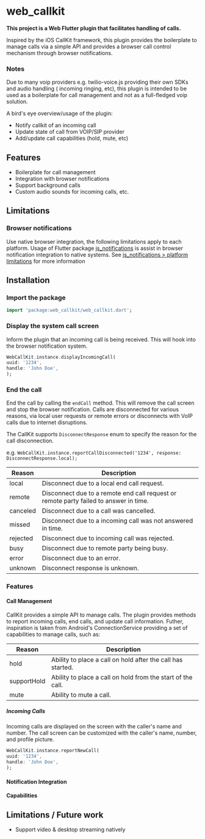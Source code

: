 # web_callkit

**This project is a Web Flutter plugin that facilitates handling of calls.**

Inspired by the iOS CallKit framework, this plugin provides the boilerplate to manage calls via a
simple API and provides a browser call control mechanism through browser notifications.

### Notes

Due to many voip providers e.g. twilio-voice.js providing their own SDKs and audio handling (
incoming ringing, etc), this plugin is intended to be used as a boilerplate for call management and
not as a full-fledged voip solution.

A bird's eye overview/usage of the plugin:

- Notify callkit of an incoming call
- Update state of call from VOIP/SIP provider
- Add/update call capabilities (hold, mute, etc)

## Features

- Boilerplate for call management
- Integration with browser notifications
- Support background calls
- Custom audio sounds for incoming calls, etc.

## Limitations

### Browser notifications

Use native browser integration, the following limitations apply to each platform. Usage of Flutter
package [js_notifications](https://pub.dev/packages/js_notifications) is assist in browser
notification integration to native systems. See [js_notifications > platform limitations](https://github.com/cybex-dev/js_notifications?tab=readme-ov-file#platform-limitations)
for more information

## Installation

### Import the package  

```dart
import 'package:web_callkit/web_callkit.dart';
```

### Display the system call screen

Inform the plugin that an incoming call is being received. This will hook into the browser
notification system.

```dart
WebCallKit.instance.displayIncomingCall(
uuid: '1234',
handle: 'John Doe',
);
```

### End the call

End the call by calling the `endCall` method. This will remove the call screen and stop the browser
notification. Calls are disconnected for various reasons, via local user requests or remote errors
or disconnects with VoIP calls due to internet disruptions.

The CallKit supports `DisconnectResponse` enum to specify the reason for the call disconnection.

e.g. `WebCallKit.instance.reportCallDisconnected('1234', response: DisconnectResponse.local);`

| Reason   | Description                                                                           |
|----------|---------------------------------------------------------------------------------------|
| local    | Disconnect due to a local end call request.                                           |
| remote   | Disconnect due to a remote end call request or remote party failed to answer in time. |
| canceled | Disconnect due to a call was cancelled.                                               |
| missed   | Disconnect due to a incoming call was not answered in time.                           |
| rejected | Disconnect due to incoming call was rejected.                                         |
| busy     | Disconnect due to remote party being busy.                                            |
| error    | Disconnect due to an error.                                                           |
| unknown  | Disconnect response is unknown.                                                       |

### Features

#### Call Management

CallKit provides a simple API to manage calls. The plugin provides methods to report incoming calls,
end calls, and update call information. Futher, inspiration is taken from Android's ConnectionService 
providing a set of capabilities to manage calls, such as:

| Reason       | Description                                                 |
|--------------|-------------------------------------------------------------|
| hold         | Ability to place a call on hold after the call has started. |
| supportHold  | Ability to place a call on hold from the start of the call. |
| mute         | Ability to mute a call.                                     |

##### Incoming Calls

Incoming calls are displayed on the screen with the caller's name and number. The call screen can be
customized with the caller's name, number, and profile picture.

```dart
WebCallKit.instance.reportNewCall(
uuid: '1234',
handle: 'John Doe',
);
```

#### Notification Integration

#### Capabilities

## Limitations / Future work

- Support video & desktop streaming natively


